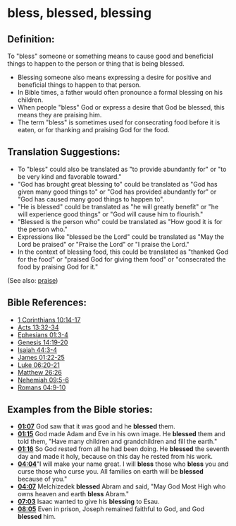 # bless, blessed, blessing #

## Definition: ##

To "bless" someone or something means to cause good and beneficial things to happen to the person or thing that is being blessed.

* Blessing someone also means expressing a desire for positive and beneficial things to happen to that person.
* In Bible times, a father would often pronounce a formal blessing on his children.
* When people "bless" God or express a desire that God be blessed, this means they are praising him.
* The term "bless" is sometimes used for consecrating food before it is eaten, or for thanking and praising God for the food.


## Translation Suggestions: ##

* To "bless" could also be translated as "to provide abundantly for" or "to be very kind and favorable toward."
* "God has brought great blessing to" could be translated as "God has given many good things to" or "God has provided abundantly for" or "God has caused many good things to happen to".
* "He is blessed" could be translated as "he will greatly benefit" or "he will experience good things" or "God will cause him to flourish."
* "Blessed is the person who" could be translated as "How good it is for the person who."
* Expressions like "blessed be the Lord" could be translated as "May the Lord be praised" or "Praise the Lord" or "I praise the Lord."
* In the context of blessing food, this could be translated as "thanked God for the food" or "praised God for giving them food" or "consecrated the food by praising God for it."

(See also: [praise](../other/praise.md))

## Bible References: ##

* [1 Corinthians 10:14-17](en/tn/1co/help/10/14)
* [Acts 13:32-34](en/tn/act/help/13/32)
* [Ephesians 01:3-4](en/tn/eph/help/01/03)
* [Genesis 14:19-20](en/tn/gen/help/14/19)
* [Isaiah 44:3-4](en/tn/isa/help/44/03)
* [James 01:22-25](en/tn/jas/help/01/22)
* [Luke 06:20-21](en/tn/luk/help/06/20)
* [Matthew 26:26](en/tn/mat/help/26/26)
* [Nehemiah 09:5-6](en/tn/neh/help/09/05)
* [Romans 04:9-10](en/tn/rom/help/04/09)

## Examples from the Bible stories: ##

* __[01:07](en/tn/obs/help/01/07)__ God saw that it was good and he __blessed__  them.
* __[01:15](en/tn/obs/help/01/15)__ God made Adam and Eve in his own image. He __blessed__  them and told them, "Have many children and grandchildren and fill the earth."
* __[01:16](en/tn/obs/help/01/16)__ So God rested from all he had been doing. He __blessed__  the seventh day and made it holy, because on this day he rested from his work.
* __[04:04](en/tn/obs/help/04/04)__"I will make your name great. I will __bless__  those who __bless__  you and curse those who curse you. All families on earth will be __blessed__  because of you."
* __[04:07](en/tn/obs/help/04/07)__ Melchizedek __blessed__  Abram and said, "May God Most High who owns heaven and earth __bless__  Abram."
* __[07:03](en/tn/obs/help/07/03)__ Isaac wanted to give his __blessing__  to Esau.
* __[08:05](en/tn/obs/help/08/05)__ Even in prison, Joseph remained faithful to God, and God __blessed__  him.